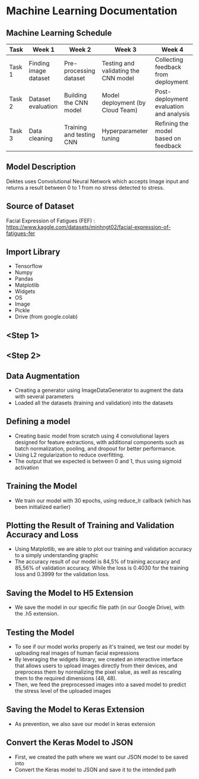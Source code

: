 # Machine Learning Documentation

## Machine Learning Schedule

| Task     | Week 1                 | Week 2                   | Week 3                               | Week 4                                  |
| -------- | ---------------------- | ------------------------ | ------------------------------------ | --------------------------------------- |
| Task 1   | Finding image dataset  | Pre-processing dataset   | Testing and validating the CNN model | Collecting feedback from deployment     |
| Task 2   | Dataset evaluation     | Building the CNN model   | Model deployment (by Cloud Team)     | Post-deployment evaluation and analysis |
| Task 3   | Data cleaning          | Training and testing CNN | Hyperparameter tuning                | Refining the model based on feedback    |


## Model Description
Dektes uses Convolutional Neural Network which accepts Image input and returns a result between 0 to 1 from no stress detected to stress.



## Source of Dataset
Facial Expression of Fatigues (FEF) : https://www.kaggle.com/datasets/minhngt02/facial-expression-of-fatigues-fer



## Import Library
- Tensorflow
- Numpy
- Pandas
- Matplotlib
- Widgets
- OS
- Image
- Pickle
- Drive (from google.colab)




## <Step 1>

## <Step 2>

## Data Augmentation
- Creating a generator using ImageDataGenerator to augment the data with several parameters
- Loaded all the datasets (training and validation) into the datasets


## Defining a model
- Creating basic model from scratch using 4 convolutional layers designed for feature extractions, with additional components such as batch normalization, pooling, and dropout for better performance.
- Using L2 regularization to reduce overfitting.
- The output that we expected is between 0 and 1, thus using sigmoid activation

## Training the Model
- We train our model with 30 epochs, using reduce_lr callback (which has been initialized earlier)

## Plotting the Result of Training and Validation Accuracy and Loss
- Using Matplotlib, we are able to plot our training and validation accuracy to a simply understanding graphic
- The accuracy result of our model is 84,5% of training accuracy and 85,56% of validation accuracy. While the loss is 0.4030 for the training loss and 0.3999 for the validation loss.

## Saving the Model to H5 Extension 
- We save the model in our specific file path (in our Google Drive), with the .h5 extension.

## Testing the Model
- To see if our model works properly as it's trained, we test our model by uploading real images of human facial expressions
- By leveraging the widgets library, we created an interactive interface that allows users to upload images directly from their devices, and preprocess them by normalizing the pixel value, as well as rescaling them to the required dimensions (48, 48).
- Then, we feed the preprocessed images into a saved model to predict the stress level of the uploaded images

## Saving the Model to Keras Extension 
- As prevention, we also save our model in keras extension

## Convert the Keras Model to JSON 
- First, we created the path where we want our JSON model to be saved into
- Convert the Keras model to JSON and save it to the intended path 
